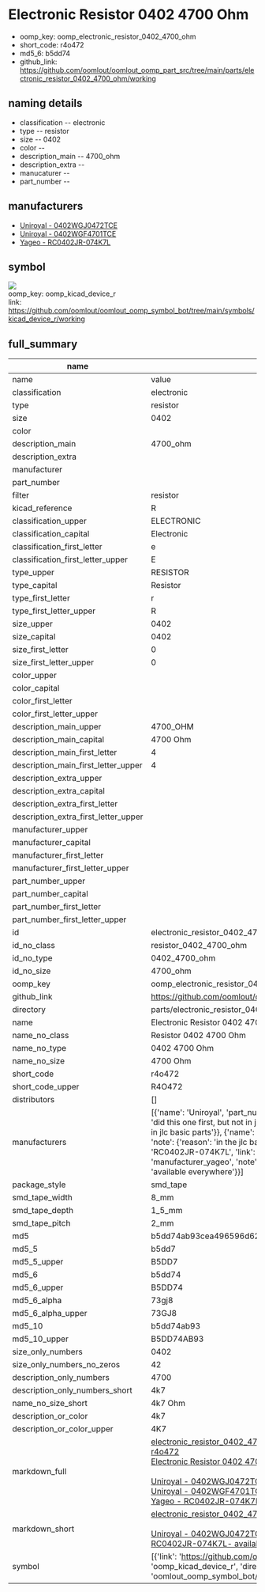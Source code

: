 # Electronic Resistor 0402 4700 Ohm

  
* oomp_key: oomp_electronic_resistor_0402_4700_ohm 
* short_code: r4o472
* md5_6: b5dd74  
* github_link: https://github.com/oomlout/oomlout_oomp_part_src/tree/main/parts/electronic_resistor_0402_4700_ohm/working  
## naming details
* classification -- electronic
* type -- resistor
* size -- 0402
* color -- 
* description_main -- 4700_ohm
* description_extra -- 
* manucaturer -- 
* part_number -- 


## manufacturers
* [Uniroyal - 0402WGJ0472TCE]()  
* [Uniroyal - 0402WGF4701TCE]()  
* [Yageo - RC0402JR-074K7L](https://www.yageo.com/en/Chart/Download/pdf/RC0402JR-074K7L)  

## symbol

![](symbol/{index}/working/working_600.png)  
oomp_key: oomp_kicad_device_r  
link: https://github.com/oomlout/oomlout_oomp_symbol_bot/tree/main/symbols/kicad_device_r/working  


## full_summary
| name | value | 
| --- | --- | 
| name | value | 
| classification | electronic | 
| type | resistor | 
| size | 0402 | 
| color |  | 
| description_main | 4700_ohm | 
| description_extra |  | 
| manufacturer |  | 
| part_number |  | 
| filter | resistor | 
| kicad_reference | R | 
| classification_upper | ELECTRONIC | 
| classification_capital | Electronic | 
| classification_first_letter | e | 
| classification_first_letter_upper | E | 
| type_upper | RESISTOR | 
| type_capital | Resistor | 
| type_first_letter | r | 
| type_first_letter_upper | R | 
| size_upper | 0402 | 
| size_capital | 0402 | 
| size_first_letter | 0 | 
| size_first_letter_upper | 0 | 
| color_upper |  | 
| color_capital |  | 
| color_first_letter |  | 
| color_first_letter_upper |  | 
| description_main_upper | 4700_OHM | 
| description_main_capital | 4700 Ohm | 
| description_main_first_letter | 4 | 
| description_main_first_letter_upper | 4 | 
| description_extra_upper |  | 
| description_extra_capital |  | 
| description_extra_first_letter |  | 
| description_extra_first_letter_upper |  | 
| manufacturer_upper |  | 
| manufacturer_capital |  | 
| manufacturer_first_letter |  | 
| manufacturer_first_letter_upper |  | 
| part_number_upper |  | 
| part_number_capital |  | 
| part_number_first_letter |  | 
| part_number_first_letter_upper |  | 
| id | electronic_resistor_0402_4700_ohm | 
| id_no_class | resistor_0402_4700_ohm | 
| id_no_type | 0402_4700_ohm | 
| id_no_size | 4700_ohm | 
| oomp_key | oomp_electronic_resistor_0402_4700_ohm | 
| github_link | https://github.com/oomlout/oomlout_oomp_part_src/tree/main/parts/electronic_resistor_0402_4700_ohm/working | 
| directory | parts/electronic_resistor_0402_4700_ohm | 
| name | Electronic Resistor 0402 4700 Ohm | 
| name_no_class | Resistor 0402 4700 Ohm | 
| name_no_type | 0402 4700 Ohm | 
| name_no_size | 4700 Ohm | 
| short_code | r4o472 | 
| short_code_upper | R4O472 | 
| distributors | [] | 
| manufacturers | [{'name': 'Uniroyal', 'part_number': '0402WGJ0472TCE', 'link': '', 'id': 'manufacturer_uniroyal', 'note': {'reason': 'did this one first, but not in jlc pcb basic parts and 1 percent are and they are the same price', 'reason_short': 'not in jlc basic parts'}}, {'name': 'Uniroyal', 'part_number': '0402WGF4701TCE', 'link': '', 'id': 'manufacturer_uniroyal', 'note': {'reason': 'in the jlc basic parts catalogue', 'reason_short': 'jlc basic part'}}, {'name': 'Yageo', 'part_number': 'RC0402JR-074K7L', 'link': 'https://www.yageo.com/en/Chart/Download/pdf/RC0402JR-074K7L', 'id': 'manufacturer_yageo', 'note': {'reason': 'yageo is a commonly cross referenced part number', 'reason_short': 'available everywhere'}}] | 
| package_style | smd_tape | 
| smd_tape_width | 8_mm | 
| smd_tape_depth | 1_5_mm | 
| smd_tape_pitch | 2_mm | 
| md5 | b5dd74ab93cea496596d628179ee139e | 
| md5_5 | b5dd7 | 
| md5_5_upper | B5DD7 | 
| md5_6 | b5dd74 | 
| md5_6_upper | B5DD74 | 
| md5_6_alpha | 73gj8 | 
| md5_6_alpha_upper | 73GJ8 | 
| md5_10 | b5dd74ab93 | 
| md5_10_upper | B5DD74AB93 | 
| size_only_numbers | 0402 | 
| size_only_numbers_no_zeros | 42 | 
| description_only_numbers | 4700 | 
| description_only_numbers_short | 4k7 | 
| name_no_size_short | 4k7 Ohm | 
| description_or_color | 4k7 | 
| description_or_color_upper | 4K7 | 
| markdown_full | [electronic_resistor_0402_4700_ohm](https://github.com/oomlout/oomlout_oomp_part_src/tree/main/parts/electronic_resistor_0402_4700_ohm/working)<br>[r4o472](https://github.com/oomlout/oomlout_oomp_part_src/tree/main/parts/electronic_resistor_0402_4700_ohm/working)<br>[Electronic Resistor 0402 4700 Ohm](https://github.com/oomlout/oomlout_oomp_part_src/tree/main/parts/electronic_resistor_0402_4700_ohm/working)<br><br>[Uniroyal - 0402WGJ0472TCE- not in jlc basic parts]() [(L)  ](https://www.lcsc.com/search?q=0402WGJ0472TCE)[(D)  ](https://www.digikey.com/en/products?keywords=0402WGJ0472TCE)[(M)  ](https://www.mouser.com/Search/Refine?Keyword=0402WGJ0472TCE)[(N)  ](https://www.newark.com/search?st=0402WGJ0472TCE)[(SZ)  ](https://so.szlcsc.com/global.html?k=0402WGJ0472TCE)<br>[Uniroyal - 0402WGF4701TCE- jlc basic part]() [(L)  ](https://www.lcsc.com/search?q=0402WGF4701TCE)[(D)  ](https://www.digikey.com/en/products?keywords=0402WGF4701TCE)[(M)  ](https://www.mouser.com/Search/Refine?Keyword=0402WGF4701TCE)[(N)  ](https://www.newark.com/search?st=0402WGF4701TCE)[(SZ)  ](https://so.szlcsc.com/global.html?k=0402WGF4701TCE)<br>[Yageo - RC0402JR-074K7L- available everywhere](https://www.yageo.com/en/Chart/Download/pdf/RC0402JR-074K7L) [(L)  ](https://www.lcsc.com/search?q=RC0402JR-074K7L)[(D)  ](https://www.digikey.com/en/products?keywords=RC0402JR-074K7L)[(M)  ](https://www.mouser.com/Search/Refine?Keyword=RC0402JR-074K7L)[(N)  ](https://www.newark.com/search?st=RC0402JR-074K7L)[(SZ)  ](https://so.szlcsc.com/global.html?k=RC0402JR-074K7L)<br> | 
| markdown_short | [electronic_resistor_0402_4700_ohm](https://github.com/oomlout/oomlout_oomp_part_src/tree/main/parts/electronic_resistor_0402_4700_ohm/working)<br><br>[Uniroyal - 0402WGJ0472TCE- not in jlc basic parts]()[Uniroyal - 0402WGF4701TCE- jlc basic part]()[Yageo - RC0402JR-074K7L- available everywhere](https://www.yageo.com/en/Chart/Download/pdf/RC0402JR-074K7L) | 
| symbol | [{'link': 'https://github.com/oomlout/oomlout_oomp_symbol_bot/tree/main/symbols/kicad_device_r', 'oomp_key': 'oomp_kicad_device_r', 'directory': 'oomlout_oomp_symbol_bot/symbols/kicad_device_r//working/working.kicad_sym', 'index': 0}] | 

